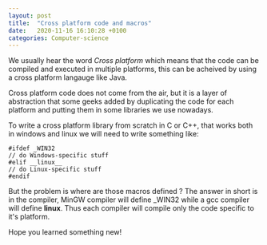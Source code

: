 ```yaml
---
layout: post
title:  "Cross platform code and macros"
date:   2020-11-16 16:10:28 +0100
categories: Computer-science
---
```


We usually hear the word *Cross platform* which means that the code can be compiled and executed in multiple platforms, this can be acheived by using a cross platform langauge like Java.

Cross platform code does not come from the air, but it is a layer of abstraction that some geeks added by duplicating the code for each platform and putting them in some libraries we use nowadays.

To write a cross platform library from scratch in C or C++, that works both in windows and linux we will need to write something like:

```
#ifdef _WIN32
// do Windows-specific stuff
#elif __linux__
// do Linux-specific stuff
#endif
```
But the problem is where are those macros defined ?
The answer in short is in the compiler, MinGW compiler will define _WIN32 while a gcc compiler will define __linux__. Thus each compiler will compile only the code specific to it's platform.

Hope you learned something new!